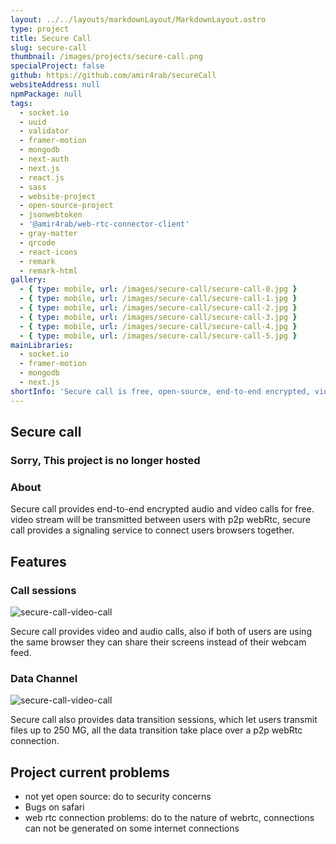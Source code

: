 ```yaml
---
layout: ../../layouts/markdownLayout/MarkdownLayout.astro
type: project
title: Secure Call
slug: secure-call
thumbnail: /images/projects/secure-call.png
specialProject: false
github: https://github.com/amir4rab/secureCall
websiteAddress: null
npmPackage: null
tags:
  - socket.io
  - uuid
  - validator
  - framer-motion
  - mongodb
  - next-auth
  - next.js
  - react.js
  - sass
  - website-project
  - open-source-project
  - jsonwebtoken
  - '@amir4rab/web-rtc-connector-client'
  - gray-matter
  - qrcode
  - react-icons
  - remark
  - remark-html
gallery:
  - { type: mobile, url: /images/secure-call/secure-call-0.jpg }
  - { type: mobile, url: /images/secure-call/secure-call-1.jpg }
  - { type: mobile, url: /images/secure-call/secure-call-2.jpg }
  - { type: mobile, url: /images/secure-call/secure-call-3.jpg }
  - { type: mobile, url: /images/secure-call/secure-call-4.jpg }
  - { type: mobile, url: /images/secure-call/secure-call-5.jpg }
mainLibraries: 
  - socket.io
  - framer-motion
  - mongodb
  - next.js
shortInfo: 'Secure call is free, open-source, end-to-end encrypted, video/audio calling website.'
---
```


## Secure call

### Sorry, This project is no longer hosted

### About

Secure call provides end-to-end encrypted audio and video calls for free. video stream will be transmitted between users with p2p webRtc, secure call provides a signaling service to connect users browsers together.

## Features

### Call sessions

![secure-call-video-call](/images/projects-assets/secure-call-0.png)

Secure call provides video and audio calls, also if both of users are using the same browser they can share their screens instead of their webcam feed.

### Data Channel

![secure-call-video-call](/images/projects-assets/secure-call-1.png)

Secure call also provides data transition sessions, which let users transmit files up to 250 MG, all the data transition take place over a p2p webRtc connection.


## Project current problems

- not yet open source: do to security concerns
- Bugs on safari
- web rtc connection problems: do to the nature of webrtc, connections can not be generated on some internet connections